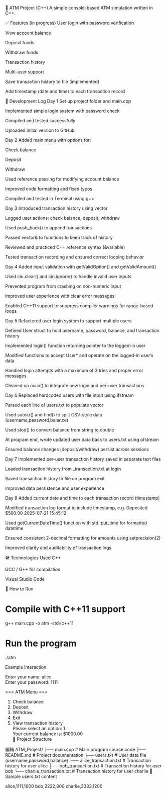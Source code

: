 🏧 ATM Project (C++)
A simple console-based ATM simulation written in C++.

✅ Features (in progress)
 User login with password verification

 View account balance

 Deposit funds

 Withdraw funds

 Transaction history

 Multi-user support

 Save transaction history to file (implemented)

 Add timestamp (date and time) to each transaction record 

📅 Development Log
Day 1
Set up project folder and main.cpp

Implemented simple login system with password check

Compiled and tested successfully

Uploaded initial version to GitHub

Day 2
Added main menu with options for:

Check balance

Deposit

Withdraw

Used reference passing for modifying account balance

Improved code formatting and fixed typos

Compiled and tested in Terminal using g++

Day 3
Introduced transaction history using vector<string>

Logged user actions: check balance, deposit, withdraw

Used push_back() to append transactions

Passed vector<string>& to functions to keep track of history

Reviewed and practiced C++ reference syntax (&variable)

Tested transaction recording and ensured correct looping behavior

Day 4
Added input validation with getValidOption() and getValidAmount()

Used cin.clear() and cin.ignore() to handle invalid user inputs

Prevented program from crashing on non-numeric input

Improved user experience with clear error messages

Enabled C++11 support to suppress compiler warnings for range-based loops

Day 5
Refactored user login system to support multiple users

Defined User struct to hold username, password, balance, and transaction history

Implemented login() function returning pointer to the logged-in user

Modified functions to accept User* and operate on the logged-in user’s data

Handled login attempts with a maximum of 3 tries and proper error messages

Cleaned up main() to integrate new login and per-user transactions

Day 6
Replaced hardcoded users with file input using ifstream

Parsed each line of users.txt to populate vector<User>

Used substr() and find() to split CSV-style data (username,password,balance)

Used stod() to convert balance from string to double

At program end, wrote updated user data back to users.txt using ofstream

Ensured balance changes (deposit/withdraw) persist across sessions

Day 7
Implemented per-user transaction history saved in separate text files

Loaded transaction history from <username>_transaction.txt at login

Saved transaction history to file on program exit

Improved data persistence and user experience

Day 8
Added current date and time to each transaction record (timestamp)

Modified transaction log format to include timestamp, e.g.
Deposited $500.00 2025-07-21 15:45:12

Used getCurrentDateTime() function with std::put_time for formatted datetime

Ensured consistent 2-decimal formatting for amounts using setprecision(2)

Improved clarity and auditability of transaction logs

🛠️ Technologies Used
C++

GCC / G++ for compilation

Visual Studio Code

🔧 How to Run

# Compile with C++11 support
g++ main.cpp -o atm -std=c++11

# Run the program
./atm

Example Interaction

Enter your name: alice  
Enter your password: 1111

=== ATM Menu ===  
1. Check balance  
2. Deposit  
3. Withdraw  
4. Exit  
5. View transaction history  
Please select an option: 1  
Your current balance is: $1000.00  
📂 Project Structure

編輯
ATM_Project/
├── main.cpp                 # Main program source code
├── README.md                # Project documentation
├── users.txt                # User data file (username,password,balance)
├── alice_transaction.txt    # Transaction history for user alice
├── bob_transaction.txt      # Transaction history for user bob
└── charlie_transaction.txt  # Transaction history for user charlie
📄 Sample users.txt content

alice,1111,1000
bob,2222,800
charlie,3333,1200